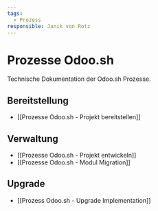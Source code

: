 ```yaml
---
tags:
  - Prozess
responsible: Janik von Rotz
---
```

# Prozesse Odoo.sh

Technische Dokumentation der Odoo.sh Prozesse.

## Bereitstellung

* [[Prozesse Odoo.sh - Projekt bereitstellen]]

## Verwaltung

* [[Prozesse Odoo.sh - Projekt entwickeln]]
* [[Prozesse Odoo.sh - Modul Migration]]

## Upgrade

* [[Prozess Odoo.sh - Upgrade Implementation]]
